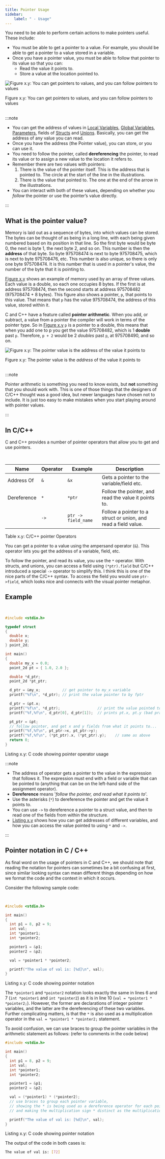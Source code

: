 ```yaml
---
title: Pointer Usage
sidebar:
    label: " - Usage"
---
```


You need to be able to perform certain actions to make pointers useful. These include:

- You must be able to get a pointer to a value. For example, you should be able to get a pointer to a value stored in a variable.
- Once you have a pointer value, you must be able to follow that pointer to its value so that you can:
  - Read the value it points to.
  - Store a value at the location pointed to.

<a id="FigurePointerUsage"></a>

![Figure x.y: You can get pointers to values, and you can follow pointers to values](./images/pointers-usage.png "You can get pointers to values, and you can follow pointers to values")
<div class="caption"><span class="caption-figure-nbr">Figure x.y: </span>You can get pointers to values, and you can follow pointers to values</div><br/>

:::note

- You can get the address of values in [Local Variables](../../../2-organising-code/1-concepts/03-local-variable), [Global Variables](../../../2-organising-code/1-concepts/06-global-variables), [Parameters](../../../2-organising-code/1-concepts/04-parameter), fields of [Structs](../../../3-structuring-data/1-concepts/03-01-struct) and [Unions](../../../3-structuring-data/1-concepts/03-05-union). Basically, you can get the address of any value you can read.
- Once you have the address (the Pointer value), you can store, or you can use it.
- You need to follow the pointer, called **dereferencing** the pointer, to read its value or to assign a new value to the location it refers to.
- Remember there are two values with pointers:
  1. There is the value of the pointer itself. This is the address that is pointed to. The circle at the start of the line in the illustrations.
  2. There is the value that pointed to. The one at the end of the arrow in the illustrations.
- You can interact with both of these values, depending on whether you *follow* the pointer or use the pointer’s value directly.

:::

## What is the pointer value?

Memory is laid out as a sequence of bytes, into which values can be stored. The bytes can be thought of as being in a long line, with each being given numbered based on its position in that line. So the first byte would be byte 0, the next is byte 1, the next byte 2, and so on. This number is then the **address** of that byte. So byte 975708474 is next to byte 975708475, which is next to byte 975708476, etc. This number is also unique, so there is only one byte 975708474. It is this number that is used in a pointer's value, the number of the byte that it is pointing to.

[Figure x.y](#FigurePointerValue) shows an example of memory used by an array of three values. Each value is a double, so each one occupies 8 bytes. If the first is at address 975708474, then the second starts at address 975708482 (975708474 + 8 bytes). This figure also shows a pointer, `p`, that points to this value. That means that `p` has the value 975708474, the address of this value, stored within it.

C and C++ have a feature called **pointer arithmetic**. When you add, or subtract, a value from a pointer the compiler will work in terms of the pointer type. So in [Figure x.y](#FigurePointerValue) `p` is a pointer to a double, this means that when you add one to p you get the value 975708482, which is 1 **double** past `p`. Therefore, `p + 2` would be 2 *doubles* past `p`, at 975708490, and so on.

<a id="FigurePointerValue"></a>

![Figure x.y: The pointer value is the address of the value it points to](./images/pointer-as-an-address-value.png "The pointer value is the address of the value it points to")
<div class="caption"><span class="caption-figure-nbr">Figure x.y: </span>The pointer value is the <em>address</em> of the value it points to</div><br/>

:::note

Pointer arithmetic is something you need to know exists, but **not** something that you should work with. This is one of those things that the designers of C/C++ thought was a good idea, but newer languages have chosen not to include. It is just too easy to make mistakes when you start playing around with pointer values.

:::

## In C/C++

C and C++ provides a number of pointer operators that allow you to get and use pointers.

<br/>
<a id="TableCpointerOperators"></a>


  | Name | Operator | Example        | Description |
  ------ | -------- | -------------- | ----------- |
  | Address Of  | `&` | `&x` | Gets a pointer to the variable/field etc. |
  | Dereference | `*` | `*ptr` | Follow the pointer, and read the value it points to.| 
  |             | `->` | `ptr -> field_name` | Follow a pointer to a struct or union, and read a field value. | 

<div class="caption"><span class="caption-figure-nbr">Table x.y: </span>C/C++ pointer Operators</div>

You can get a pointer to a value using the ampersand operator (`&`). This operator lets you get the address of a variable, field, etc.

To follow the pointer, and read its value, you use the `*` operator. With structs, and unions, you can access a field using `(*ptr).field` but C/C++ introduced a special `->` operator to simplify this. I think this is one of the nice parts of the C/C++ syntax. To access the field you would use `ptr->field`, which looks nice and connects with the visual pointer metaphor.

## Example

<br/>
<a id="ListingCcodePointerOperatorUsage"></a>

```c
#include <stdio.h>

typedef struct 
{
  double x;
  double y;
} point_2d;

int main()
{
  double my_x = 0.0;
  point_2d pt = { 1.0, 2.0 };

  double *d_ptr;
  point_2d *pt_ptr;

  d_ptr = &my_x;          // get pointer to my_x variable
  printf("%f\n", *d_ptr); // print the value pointer to by fptr

  d_ptr = &pt.x;
  printf("%f\n", *d_ptr);                 // print the value pointed to by fptr
  printf("%f,%f\n", d_ptr[0], d_ptr[1]);  // prints pt.x, pt.y (bad practice)

  pt_ptr = &pt;
  // follow pointer, and get x and y fields from what it points to...
  printf("%f,%f\n", pt_ptr->x, pt_ptr->y);
  printf("%f,%f\n", (*pt_ptr).x, (*pt_ptr).y);    // same as above
  return 0;
}

```

<div class="caption"><span class="caption-figure-nbr">Listing x.y: </span>C code showing pointer operator usage</div>

:::note

- The address of operator gets a pointer to the value in the expression that follows it. The expression must end with a field or variable that can be pointed to (anything that can be on the left-hand side of the assignment operator).
- **Dereference** means '*follow the pointer, and read what it points to*'.
- Use the asterisks (`*`) to dereference the pointer and get the value it points to.
- You can use `->` to dereference a pointer to a struct value, and then to read one of the fields from within the structure.
- [Listing x.y](#ListingCcodePointerOperatorUsage) shows how you can get addresses of different variables, and how you can access the value pointed to using `*` and `->`.

:::

## Pointer notation in C / C++

As final word on the usage of pointers in C and C++, we should note that reading the notation for pointers can sometimes be a bit confusing at first, since similar looking syntax can mean different things depending on how we format the code and the context in which it occurs.

Consider the following sample code:

<br/>
<a id="ListingPointerNotation"></a>

```c
#include <stdio.h>

int main()
{
  int p1 = 8, p2 = 9;
  int val;
  int *pointer1;
  int *pointer2;

  pointer1 = &p1;
  pointer2 = &p2;

  val = *pointer1 * *pointer2;

  printf("The value of val is: [%d]\n", val);
}
```

<div class="caption"><span class="caption-figure-nbr">Listing x.y: </span>C code showing pointer notation</div>

The ``*pointer1`` and ``*pointer2`` notation looks exactly the same in lines 6 and 7 (``int *pointer1`` and ``int *pointer2``) as it is in line 10 (``val = *pointer1 * *pointer2;``). However, the former are declarations of integer pointer variables, and the latter are the dereferencing of these two variables. Further complicating matters, is that the ``*`` is also used as a multiplication operator in the ``val = *pointer1 * *pointer2;`` statement.

To avoid confusion, we can use braces to group the pointer variables in the arithmetic statement as follows: (refer to comments in the code below)

```c
#include <stdio.h>

int main()
{
  int p1 = 8, p2 = 9;
  int val;
  int *pointer1;
  int *pointer2;

  pointer1 = &p1;
  pointer2 = &p2;

  val = (*pointer1) * (*pointer2); 
  // use braces to group each pointer variable,
  // showing the * is being used as a dereference operator for each pointer, 
  // and making the multiplication sign * distinct as the multiplication operator

  printf("The value of val is: [%d]\n", val);
}
```

<div class="caption"><span class="caption-figure-nbr">Listing x.y: </span>C code showing pointer notation</div>

The output of the code in both cases is:

```bash
The value of val is: [72]
```
